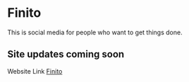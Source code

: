 # Finito

This is social media for people who want to get things done.

## Site updates coming soon

Website Link [Finito](https://stormy-headland-85825.herokuapp.com/)
